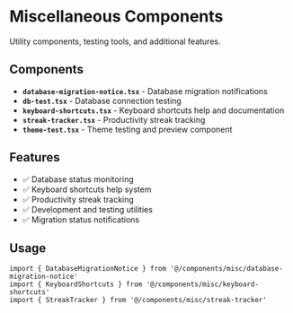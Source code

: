 # Miscellaneous Components

Utility components, testing tools, and additional features.

## Components

- **`database-migration-notice.tsx`** - Database migration notifications
- **`db-test.tsx`** - Database connection testing
- **`keyboard-shortcuts.tsx`** - Keyboard shortcuts help and documentation
- **`streak-tracker.tsx`** - Productivity streak tracking
- **`theme-test.tsx`** - Theme testing and preview component

## Features

- ✅ Database status monitoring
- ✅ Keyboard shortcuts help system
- ✅ Productivity streak tracking
- ✅ Development and testing utilities
- ✅ Migration status notifications

## Usage

```tsx
import { DatabaseMigrationNotice } from '@/components/misc/database-migration-notice'
import { KeyboardShortcuts } from '@/components/misc/keyboard-shortcuts'
import { StreakTracker } from '@/components/misc/streak-tracker'
```